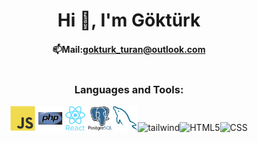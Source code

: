 <h1 align="center">Hi 👋, I'm Göktürk</h1>

<h4 align="center"><b>📫Mail</b>:<a style="color:0462B5" href="mailto:gokturk_turan@outlook.com">gokturk_turan@outlook.com</a><br><br></h4>

<h3 align="center">Languages and Tools:</h3>
<p align="center">  <img src="https://raw.githubusercontent.com/devicons/devicon/master/icons/javascript/javascript-original.svg" alt="javascript" width="40" height="40"/> <img src="https://raw.githubusercontent.com/devicons/devicon/master/icons/php/php-original.svg" alt="php" width="40" height="40"/><img src="https://raw.githubusercontent.com/devicons/devicon/master/icons/react/react-original-wordmark.svg" alt="react" width="40" height="40"/><img src="https://raw.githubusercontent.com/devicons/devicon/master/icons/postgresql/postgresql-original-wordmark.svg" alt="postgresql" width="40" height="40"/><img src="https://raw.githubusercontent.com/devicons/devicon/master/icons/mysql/mysql-original.svg" alt="mysql" width="40" height="40"/><img src="https://www.vectorlogo.zone/logos/tailwindcss/tailwindcss-icon.svg" alt="tailwind" width="40" height="40"/><img src="https://upload.wikimedia.org/wikipedia/commons/6/61/HTML5_logo_and_wordmark.svg" alt="HTML5" width="40" height="40"/><img src="https://upload.wikimedia.org/wikipedia/commons/d/d5/CSS3_logo_and_wordmark.svg" alt="CSS" width="40" height="40"/>
